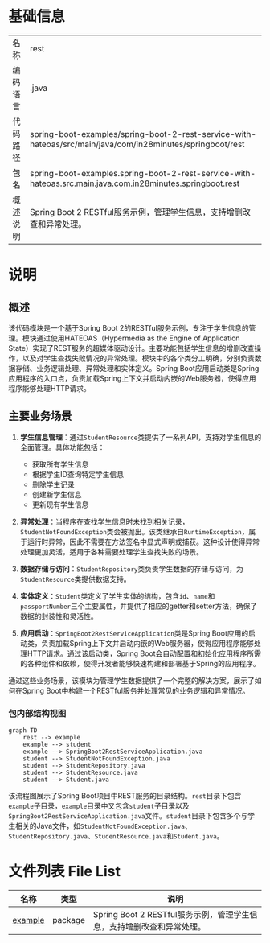 # 基础信息

|      |      |
|------|------|
| 名称 | rest |
| 编码语言 | .java |
| 代码路径 | spring-boot-examples/spring-boot-2-rest-service-with-hateoas/src/main/java/com/in28minutes/springboot/rest |
| 包名 | spring-boot-examples.spring-boot-2-rest-service-with-hateoas.src.main.java.com.in28minutes.springboot.rest |
| 概述说明 | Spring Boot 2 RESTful服务示例，管理学生信息，支持增删改查和异常处理。 |

# 说明

## 概述
该代码模块是一个基于Spring Boot 2的RESTful服务示例，专注于学生信息的管理。模块通过使用HATEOAS（Hypermedia as the Engine of Application State）实现了REST服务的超媒体驱动设计。主要功能包括学生信息的增删改查操作，以及对学生查找失败情况的异常处理。模块中的各个类分工明确，分别负责数据存储、业务逻辑处理、异常处理和实体定义。Spring Boot应用启动类是Spring应用程序的入口点，负责加载Spring上下文并启动内嵌的Web服务器，使得应用程序能够处理HTTP请求。

## 主要业务场景
1. **学生信息管理**：通过`StudentResource`类提供了一系列API，支持对学生信息的全面管理。具体功能包括：
   - 获取所有学生信息
   - 根据学生ID查询特定学生信息
   - 删除学生记录
   - 创建新学生信息
   - 更新现有学生信息

2. **异常处理**：当程序在查找学生信息时未找到相关记录，`StudentNotFoundException`类会被抛出。该类继承自`RuntimeException`，属于运行时异常，因此不需要在方法签名中显式声明或捕获。这种设计使得异常处理更加灵活，适用于各种需要处理学生查找失败的场景。

3. **数据存储与访问**：`StudentRepository`类负责学生数据的存储与访问，为`StudentResource`类提供数据支持。

4. **实体定义**：`Student`类定义了学生实体的结构，包含`id`、`name`和`passportNumber`三个主要属性，并提供了相应的getter和setter方法，确保了数据的封装性和灵活性。

5. **应用启动**：`SpringBoot2RestServiceApplication`类是Spring Boot应用的启动类，负责加载Spring上下文并启动内嵌的Web服务器，使得应用程序能够处理HTTP请求。通过该启动类，Spring Boot会自动配置和初始化应用程序所需的各种组件和依赖，使得开发者能够快速构建和部署基于Spring的应用程序。

通过这些业务场景，该模块为管理学生数据提供了一个完整的解决方案，展示了如何在Spring Boot中构建一个RESTful服务并处理常见的业务逻辑和异常情况。


### 包内部结构视图

```mermaid
graph TD
    rest --> example
    example --> student
    example --> SpringBoot2RestServiceApplication.java
    student --> StudentNotFoundException.java
    student --> StudentRepository.java
    student --> StudentResource.java
    student --> Student.java
```

该流程图展示了Spring Boot项目中REST服务的目录结构。`rest`目录下包含`example`子目录，`example`目录中又包含`student`子目录以及`SpringBoot2RestServiceApplication.java`文件。`student`目录下包含多个与学生相关的Java文件，如`StudentNotFoundException.java`、`StudentRepository.java`、`StudentResource.java`和`Student.java`。

# 文件列表 File List

| 名称   | 类型  | 说明 |
|-------|------|-------------|
| [example](example/_module.md) | package | Spring Boot 2 RESTful服务示例，管理学生信息，支持增删改查和异常处理。 |


